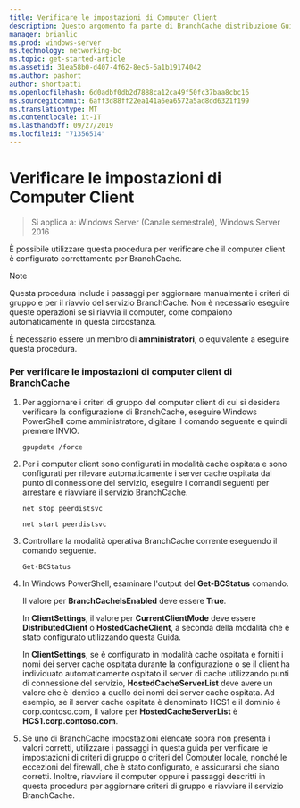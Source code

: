 ```yaml
---
title: Verificare le impostazioni di Computer Client
description: Questo argomento fa parte di BranchCache distribuzione Guide per Windows Server 2016, che illustra come distribuire BranchCache in modalità cache distribuita e ospitato per ottimizzare l'utilizzo della larghezza di banda WAN nelle succursali
manager: brianlic
ms.prod: windows-server
ms.technology: networking-bc
ms.topic: get-started-article
ms.assetid: 31ea58b0-d407-4f62-8ec6-6a1b19174042
ms.author: pashort
author: shortpatti
ms.openlocfilehash: 6d0adbf0db2d7888ca12ca49f50fc37baa8cbc16
ms.sourcegitcommit: 6aff3d88ff22ea141a6ea6572a5ad8dd6321f199
ms.translationtype: MT
ms.contentlocale: it-IT
ms.lasthandoff: 09/27/2019
ms.locfileid: "71356514"
---
```

# <a name="verify-client-computer-settings"></a>Verificare le impostazioni di Computer Client

>Si applica a: Windows Server (Canale semestrale), Windows Server 2016

È possibile utilizzare questa procedura per verificare che il computer client è configurato correttamente per BranchCache.  
  
> [!NOTE]  
> Questa procedura include i passaggi per aggiornare manualmente i criteri di gruppo e per il riavvio del servizio BranchCache. Non è necessario eseguire queste operazioni se si riavvia il computer, come compaiono automaticamente in questa circostanza.  
  
È necessario essere un membro di **amministratori**, o equivalente a eseguire questa procedura.  
  
### <a name="to-verify-branchcache-client-computer-settings"></a>Per verificare le impostazioni di computer client di BranchCache  
  
1.  Per aggiornare i criteri di gruppo del computer client di cui si desidera verificare la configurazione di BranchCache, eseguire Windows PowerShell come amministratore, digitare il comando seguente e quindi premere INVIO.  
  
    `gpupdate /force`  
  
2.  Per i computer client sono configurati in modalità cache ospitata e sono configurati per rilevare automaticamente i server cache ospitata dal punto di connessione del servizio, eseguire i comandi seguenti per arrestare e riavviare il servizio BranchCache.  
  
    `net stop peerdistsvc`  
  
    `net start peerdistsvc`  
  
3.  Controllare la modalità operativa BranchCache corrente eseguendo il comando seguente.  
  
    `Get-BCStatus`  
  
4.  In Windows PowerShell, esaminare l'output del **Get-BCStatus** comando.  
  
    Il valore per **BranchCacheIsEnabled** deve essere **True**.  
  
    In **ClientSettings**, il valore per **CurrentClientMode** deve essere **DistributedClient** o **HostedCacheClient**, a seconda della modalità che è stato configurato utilizzando questa Guida.  
  
    In **ClientSettings**, se è configurato in modalità cache ospitata e forniti i nomi dei server cache ospitata durante la configurazione o se il client ha individuato automaticamente ospitato il server di cache utilizzando punti di connessione del servizio, **HostedCacheServerList** deve avere un valore che è identico a quello dei nomi dei server cache ospitata. Ad esempio, se il server cache ospitata è denominato HCS1 e il dominio è corp.contoso.com, il valore per **HostedCacheServerList** è **HCS1.corp.contoso.com**.  
  
5.  Se uno di BranchCache impostazioni elencate sopra non presenta i valori corretti, utilizzare i passaggi in questa guida per verificare le impostazioni di criteri di gruppo o criteri del Computer locale, nonché le eccezioni del firewall, che è stato configurato, e assicurarsi che siano corretti. Inoltre, riavviare il computer oppure i passaggi descritti in questa procedura per aggiornare criteri di gruppo e riavviare il servizio BranchCache.  
  


